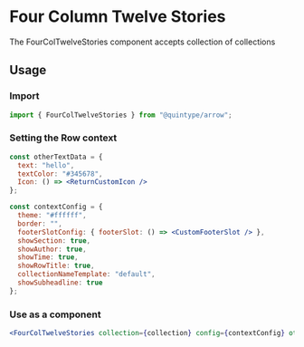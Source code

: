 # Four Column Twelve Stories

The FourColTwelveStories component accepts collection of collections

## Usage

### Import

```jsx
import { FourColTwelveStories } from "@quintype/arrow";
```

### Setting the Row context

```jsx
const otherTextData = {
  text: "hello",
  textColor: "#345678",
  Icon: () => <ReturnCustomIcon />
};

const contextConfig = {
  theme: "#ffffff",
  border: "",
  footerSlotConfig: { footerSlot: () => <CustomFooterSlot /> },
  showSection: true,
  showAuthor: true,
  showTime: true,
  showRowTitle: true,
  collectionNameTemplate: "default",
  showSubheadline: true
};
```

### Use as a component

```jsx
<FourColTwelveStories collection={collection} config={contextConfig} otherTextData={otherTextData} />
```
